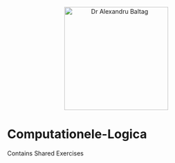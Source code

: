 <p align="center"><img width="240" src="https://i.imgur.com/eTpOxuA.jpg" alt="Dr Alexandru Baltag"></p>

# Computationele-Logica
Contains Shared Exercises
